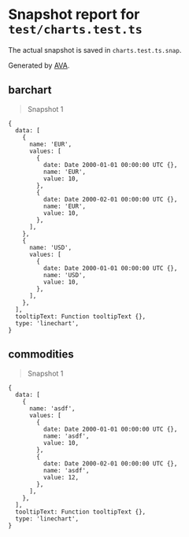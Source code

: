 # Snapshot report for `test/charts.test.ts`

The actual snapshot is saved in `charts.test.ts.snap`.

Generated by [AVA](https://avajs.dev).

## barchart

> Snapshot 1

    {
      data: [
        {
          name: 'EUR',
          values: [
            {
              date: Date 2000-01-01 00:00:00 UTC {},
              name: 'EUR',
              value: 10,
            },
            {
              date: Date 2000-02-01 00:00:00 UTC {},
              name: 'EUR',
              value: 10,
            },
          ],
        },
        {
          name: 'USD',
          values: [
            {
              date: Date 2000-01-01 00:00:00 UTC {},
              name: 'USD',
              value: 10,
            },
          ],
        },
      ],
      tooltipText: Function tooltipText {},
      type: 'linechart',
    }

## commodities

> Snapshot 1

    {
      data: [
        {
          name: 'asdf',
          values: [
            {
              date: Date 2000-01-01 00:00:00 UTC {},
              name: 'asdf',
              value: 10,
            },
            {
              date: Date 2000-02-01 00:00:00 UTC {},
              name: 'asdf',
              value: 12,
            },
          ],
        },
      ],
      tooltipText: Function tooltipText {},
      type: 'linechart',
    }
